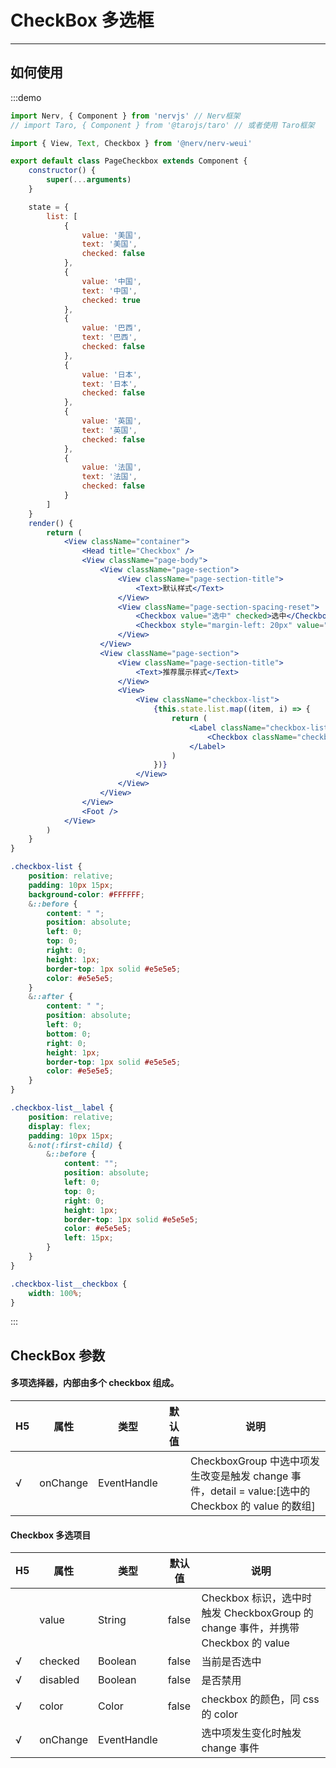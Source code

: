 # CheckBox 多选框

---

## 如何使用

:::demo

```jsx
import Nerv, { Component } from 'nervjs' // Nerv框架
// import Taro, { Component } from '@tarojs/taro' // 或者使用 Taro框架

import { View, Text, Checkbox } from '@nerv/nerv-weui'

export default class PageCheckbox extends Component {
    constructor() {
        super(...arguments)
    }

    state = {
        list: [
            {
                value: '美国',
                text: '美国',
                checked: false
            },
            {
                value: '中国',
                text: '中国',
                checked: true
            },
            {
                value: '巴西',
                text: '巴西',
                checked: false
            },
            {
                value: '日本',
                text: '日本',
                checked: false
            },
            {
                value: '英国',
                text: '英国',
                checked: false
            },
            {
                value: '法国',
                text: '法国',
                checked: false
            }
        ]
    }
    render() {
        return (
            <View className="container">
                <Head title="Checkbox" />
                <View className="page-body">
                    <View className="page-section">
                        <View className="page-section-title">
                            <Text>默认样式</Text>
                        </View>
                        <View className="page-section-spacing-reset">
                            <Checkbox value="选中" checked>选中</Checkbox>
                            <Checkbox style="margin-left: 20px" value="未选中">未选中</Checkbox>
                        </View>
                    </View>
                    <View className="page-section">
                        <View className="page-section-title">
                            <Text>推荐展示样式</Text>
                        </View>
                        <View>
                            <View className="checkbox-list">
                                {this.state.list.map((item, i) => {
                                    return (
                                        <Label className="checkbox-list__label" for={i} key={i}>
                                            <Checkbox className="checkbox-list__checkbox" value={item.value} checked={item.checked}>{item.text}</Checkbox>
                                        </Label>
                                    )
                                })}
                            </View>
                        </View>
                    </View>
                </View>
                <Foot />
            </View>
        )
    }
}
```
```scss
.checkbox-list {
    position: relative;
    padding: 10px 15px;
    background-color: #FFFFFF;
    &::before {
        content: " ";
        position: absolute;
        left: 0;
        top: 0;
        right: 0;
        height: 1px;
        border-top: 1px solid #e5e5e5;
        color: #e5e5e5;
    }
    &::after {
        content: " ";
        position: absolute;
        left: 0;
        bottom: 0;
        right: 0;
        height: 1px;
        border-top: 1px solid #e5e5e5;
        color: #e5e5e5;
    }
}

.checkbox-list__label {
    position: relative;
    display: flex;
    padding: 10px 15px;
    &:not(:first-child) {
        &::before {
            content: "";
            position: absolute;
            left: 0;
            top: 0;
            right: 0;
            height: 1px;
            border-top: 1px solid #e5e5e5;
            color: #e5e5e5;
            left: 15px;
        }
    }
}

.checkbox-list__checkbox {
    width: 100%;
}
```
:::

## CheckBox 参数

#### 多项选择器，内部由多个 checkbox 组成。

|  H5   | 属性     | 类型        | 默认值 | 说明                                                                                                 |
| --- | -------- | ----------- | ------ | ---------------------------------------------------------------------------------------------------- |
| √   | onChange | EventHandle |        | CheckboxGroup 中选中项发生改变是触发 change 事件，detail = value:[选中的 Checkbox 的 value 的数组] |

#### Checkbox 多选项目

|  H5   | 属性     | 类型        | 默认值 | 说明                                                                                   |
| --- | -------- | ----------- | ------ | -------------------------------------------------------------------------------------- |
|     | value    | String      | false  | Checkbox 标识，选中时触发 CheckboxGroup 的 change 事件，并携带 Checkbox 的 value |
| √   | checked  | Boolean     | false  | 当前是否选中                                                                           |
| √   | disabled | Boolean     | false  | 是否禁用                                                                               |
| √   | color    | Color       | false  | checkbox 的颜色，同 css 的 color                                                       |
| √   | onChange | EventHandle |        | 选中项发生变化时触发 change 事件                                                       |

